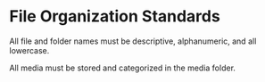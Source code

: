 # File Organization Standards

All file and folder names must be descriptive, alphanumeric, and all lowercase.

All media must be stored and categorized in the media folder.

